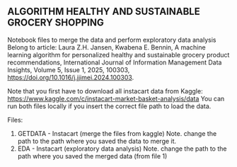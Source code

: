## ALGORITHM HEALTHY AND SUSTAINABLE GROCERY SHOPPING

Notebook files to merge the data and perform exploratory data analysis
Belong to article: 
Laura Z.H. Jansen, Kwabena E. Bennin,
A machine learning algorithm for personalized healthy and sustainable grocery product recommendations,
International Journal of Information Management Data Insights,
Volume 5, Issue 1, 2025, 100303, 
https://doi.org/10.1016/j.jjimei.2024.100303.

Note that you first have to download all instacart data from Kaggle: https://www.kaggle.com/c/instacart-market-basket-analysis/data
You can run both files locally if you insert the correct file path to load the data. 

Files:
1. GETDATA - Instacart (merge the files from kaggle)
     Note. change the path to the path where you saved the data to merge it.
2. EDA - Instacart (exploratory data analysis)
     Note. change the path to the path where you saved the merged data (from file 1) 



